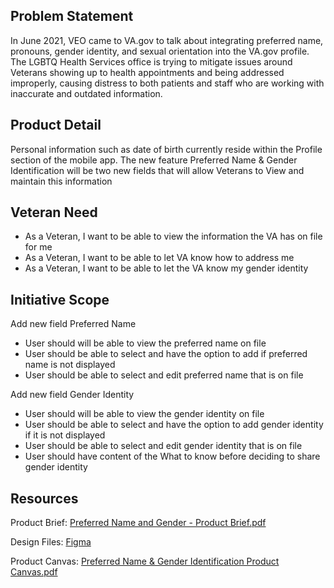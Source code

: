 ## Problem Statement

In June 2021, VEO came to VA.gov to talk about integrating preferred name,
pronouns, gender identity, and sexual orientation into the VA.gov profile. The
LGBTQ Health Services office is trying to mitigate issues around Veterans
showing up to health appointments and being addressed improperly, causing
distress to both patients and staff who are working with inaccurate and outdated
information.

## Product Detail

Personal information such as date of birth currently reside within the Profile section of the mobile app.  The new feature Preferred Name & Gender Identification will be two new fields that will allow Veterans to
View and maintain this information


## Veteran Need
- As a Veteran, I want to be able to view the information the VA has on file for me 
- As a Veteran, I want to be able to let VA know how to address me
- As a Veteran, I want to be able to let the VA know my gender identity

## Initiative Scope

Add new field Preferred Name

- User should will be able to view the preferred name on file
- User should be able to select and have the option to add if preferred name is not displayed
- User should be able to select and edit preferred name that is on file

Add new field Gender Identity

- User should will be able to view the gender identity on file
- User should be able to select and have the option to add gender identity if it is not displayed
- User should be able to select and edit gender identity that is on file
- User should have content of the What to know before deciding to share gender identity

## Resources

Product Brief: [Preferred Name and Gender - Product Brief.pdf](https://github.com/department-of-veterans-affairs/va.gov-team/files/10757035/Preferred.Name.and.Gender.-.Product.Brief.pdf)

Design Files: [Figma](https://www.figma.com/file/Wjq9DkQ3ulXlHhbMrpNHME/%F0%9F%94%8D-Profile2.0---Working---VAMobile?node-id=133%3A1850&t=3bUpfOQjtudnJMYC-0)

Product Canvas: [Preferred Name & Gender Identification Product Canvas.pdf](https://github.com/department-of-veterans-affairs/va.gov-team/files/11264119/Preferred.Name.Gender.Identification.Product.Canvas.pdf)

